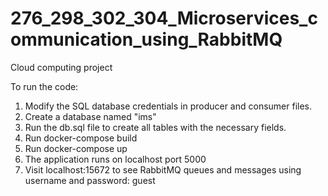 # 276_298_302_304_Microservices_communication_using_RabbitMQ
Cloud computing project

To run the code:
1) Modify the SQL database credentials in producer and consumer files.
2) Create a database named "ims"
3) Run the db.sql file to create all tables with the necessary fields.
4) Run docker-compose build
5) Run docker-compose up
6) The application runs on localhost port 5000
7) Visit localhost:15672 to see RabbitMQ queues and messages using username and password: guest
